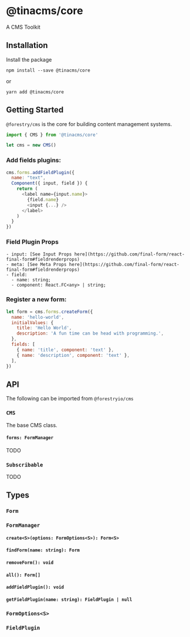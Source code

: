 # @tinacms/core

A CMS Toolkit

## Installation

Install the package

```
npm install --save @tinacms/core
```

or

```
yarn add @tinacms/core
```

## Getting Started

`@forestry/cms` is the core for building content management systems.

```javascript
import { CMS } from '@tinacms/core'

let cms = new CMS()
```

### Add fields plugins:

```javascript
cms.forms.addFieldPlugin({
  name: "text",
  Component({ input, field }) {
    return (
      <label name={input.name}>
        {field.name}
        <input {...} />
      </label>
    )
  }
})

```

### Field Plugin Props

```
- input: [See Input Props here](https://github.com/final-form/react-final-form#fieldrenderprops)
- meta: [See Meta Props here](https://github.com/final-form/react-final-form#fieldrenderprops)
- field:
  - name: string;
  - component: React.FC<any> | string;
```

### Register a new form:

```javascript
let form = cms.forms.createForm({
  name: 'hello-world',
  initialValues: {
    title: 'Hello World',
    description: 'A fun time can be head with programming.',
  },
  fields: [
    { name: 'title', component: 'text' },
    { name: 'description', component: 'text' },
  ],
})
```

## API

The following can be imported from `@forestryio/cms`

### `CMS`

The base CMS class.

#### `forms: FormManager`

TODO

### `Subscribable`

TODO

## Types

### `Form`

### `FormManager`

#### `create<S>(options: FormOptions<S>): Form<S>`

#### `findForm(name: string): Form`

#### `removeForm(): void`

#### `all(): Form[]`

#### `addFieldPlugin(): void`

#### `getFieldPlugin(name: string): FieldPlugin | null`

### `FormOptions<S>`

### `FieldPlugin`

